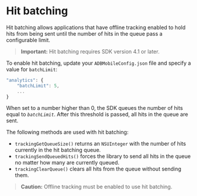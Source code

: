 # Hit batching

Hit batching allows applications that have offline tracking enabled to hold hits from being sent until the number of hits in the queue pass a configurable limit.

> **Important:** Hit batching requires SDK version 4.1 or later.

To enable hit batching, update your `ADBMobileConfig.json` file and specify a value for `batchLimit`:

```js
"analytics": {
    "batchLimit": 5,
    ...
}
```

When set to a number higher than 0, the SDK queues the number of hits equal to *`batchLimit`*. After this threshold is passed, all hits in the queue are sent.

The following methods are used with hit batching:

* `trackingGetQueueSize()` returns an `NSUInteger` with the number of hits currently in the hit batching queue.
* `trackingSendQueuedHits()` forces the library to send all hits in the queue no matter how many are currently queued.
* `trackingClearQueue()` clears all hits from the queue without sending them.

> **Caution:** Offline tracking must be enabled to use hit batching.
